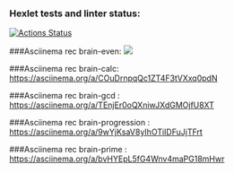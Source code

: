 ### Hexlet tests and linter status:
[![Actions Status](https://github.com/SergeyEn/python-project-lvl1/workflows/hexlet-check/badge.svg)](https://github.com/SergeyEn/python-project-lvl1/actions)

###Asciinema rec brain-even:
<a href="https://asciinema.org/a/HT62aOj3S2wLfPaKhmJg6LGpU" target="_blank"><img src="https://asciinema.org/a/HT62aOj3S2wLfPaKhmJg6LGpU.svg" /></a>

###Asciinema rec brain-calc:
https://asciinema.org/a/COuDrnpqQc1ZT4F3tVXxq0pdN

###Asciinema rec brain-gcd :
https://asciinema.org/a/TEnjEr0oQXniwJXdGMOjfU8XT

###Asciinema rec brain-progression :
https://asciinema.org/a/9wYjKsaV8yIhOTiIDFuJjTFrt

###Asciinema rec brain-prime :
https://asciinema.org/a/bvHYEpL5fG4Wnv4maPG18mHwr  

